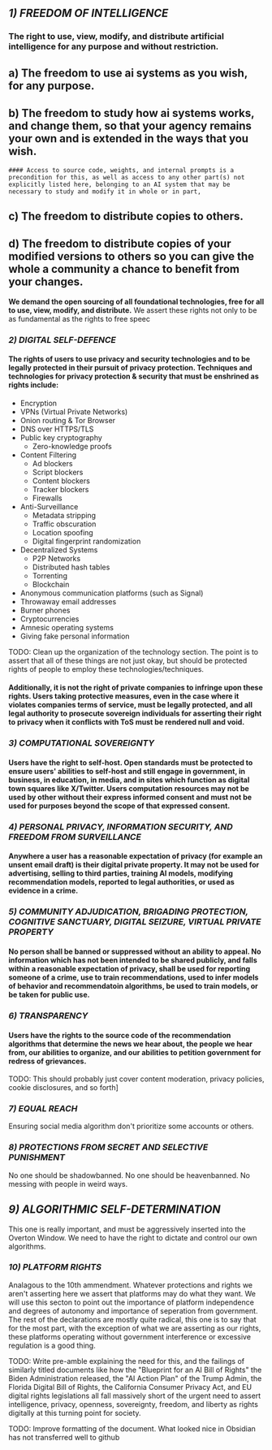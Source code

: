 ## ***1) FREEDOM OF INTELLIGENCE***

### The right to use, view, modify, and distribute artificial intelligence for any purpose and without restriction.
## a) The freedom to use ai systems as you wish, for any purpose.
## b) The freedom to study how ai systems works, and change them, so that your agency remains your own and is extended in the ways that you wish. 
	#### Access to source code, weights, and internal prompts is a precondition for this, as well as access to any other part(s) not explicitly listed here, belonging to an AI system that may be necessary to study and modify it in whole or in part, 
## c) The freedom to distribute copies to others.
## d) The freedom to distribute copies of your modified versions to others so you can give the whole a community a chance to benefit from your changes.
   
   **We demand the open sourcing of all foundational technologies, free for all to use, view, modify, and distribute.**  We assert these rights not only to be as fundamental as the rights to free speec

### ***2) DIGITAL SELF-DEFENCE***
#### The rights of users to use privacy and security technologies and to be legally protected in their pursuit of privacy protection. Techniques and technologies for privacy protection & security that must be enshrined as rights include:

- Encryption
- VPNs (Virtual Private Networks)
- Onion routing & Tor Browser
- DNS over HTTPS/TLS
- Public key cryptography
	- Zero-knowledge proofs
- Content Filtering
	- Ad blockers
	- Script blockers
	- Content blockers
	- Tracker blockers
	- Firewalls
- Anti-Surveillance
	- Metadata stripping
	- Traffic obscuration
	- Location spoofing
	- Digital fingerprint randomization
- Decentralized Systems
	- P2P Networks
	- Distributed hash tables
	- Torrenting
	- Blockchain
- Anonymous communication platforms (such as Signal)
- Throwaway email addresses
- Burner phones
- Cryptocurrencies
- Amnesic operating systems
- Giving fake personal information

TODO: Clean up the organization of the technology section. The point is to assert that all of these things are not just okay, but should be protected rights of people to employ these technologies/techniques.

#### Additionally, it is not the right of private companies to infringe upon these rights. Users taking protective measures, even in the case where it violates companies terms of service, must be legally protected, and all legal authority to prosecute sovereign individuals for asserting their right to privacy when it conflicts with ToS must be rendered null and void.

### ***3) COMPUTATIONAL SOVEREIGNTY***
#### Users have the right to self-host. Open standards must be protected to ensure users' abilities to self-host and still engage in government, in business, in education, in media, and in sites which function as digital town squares like X/Twitter. Users computation resources may not be used by other without their express informed consent and must not be used for purposes beyond the scope of that expressed consent.

### ***4) PERSONAL PRIVACY, INFORMATION SECURITY, AND FREEDOM FROM SURVEILLANCE***
#### Anywhere a user has a reasonable expectation of privacy (for example an unsent email draft) is their digital private property. It may not be used for advertising, selling to third parties, training AI models, modifying recommendation models, reported to legal authorities, or used as evidence in a crime.

### ***5) COMMUNITY ADJUDICATION, BRIGADING PROTECTION, COGNITIVE SANCTUARY, DIGITAL SEIZURE, VIRTUAL PRIVATE PROPERTY***

#### No person shall be banned or suppressed without an ability to appeal. No information which has not been intended to be shared publicly, and falls within a reasonable expectation of privacy, shall be used for reporting someone of a crime, use to train recommendations, used to infer models of behavior and recommendatoin algorithms, be used to train models, or be taken for public use.  

### ***6) TRANSPARENCY***

#### Users have the rights to the source code of the recommendation algorithms that determine the news we hear about, the people we hear from, our abilities to organize, and our abilities to petition government for redress of grievances.

TODO: This should probably just cover content moderation, privacy policies, cookie disclosures, and so forth]

### ***7) EQUAL REACH***

Ensuring social media algorithm don't prioritize some accounts or others.

### ***8) PROTECTIONS FROM SECRET AND SELECTIVE PUNISHMENT***

No one should be shadowbanned. No one should be heavenbanned. No messing with people in weird ways.

## ***9) ALGORITHMIC SELF-DETERMINATION***

This one is really important, and must be aggressively inserted into the Overton Window. We need to have the right to dictate and control our own algorithms.

### ***10) PLATFORM RIGHTS***

Analagous to the 10th ammendment. Whatever protections and rights we aren't asserting here we assert that platforms may do what they want. We will use this secton to point out the importance of platform independence and degrees of autonomy and importance of seperation from government. The rest of the declarations are mostly quite radical, this one is to say that for the most part, with the exception of what we are asserting as our rights, these platforms operating without government interference or excessive regulation is a good thing.

TODO: Write pre-amble explaining the need for this, and the failings of similarly titled documents like how the "Blueprint for an AI Bill of Rights" the Biden Administration released, the "AI Action Plan" of the Trump Admin, the Florida Digital Bill of Rights, the California Consumer Privacy Act, and EU digital rights legislations all fall massively short of the urgent need to assert intelligence, privacy, openness, sovereignty, freedom, and liberty as rights digitally at this turning point for society.

TODO: Improve formatting of the document. What looked nice in Obsidian has not transferred well to github
